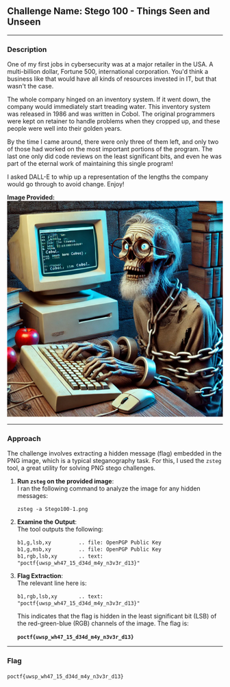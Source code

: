 ## **Challenge Name: Stego 100 - Things Seen and Unseen**  

---

### **Description**  

One of my first jobs in cybersecurity was at a major retailer in the USA. A multi-billion dollar, Fortune 500, international corporation. You'd think a business like that would have all kinds of resources invested in IT, but that wasn't the case.

The whole company hinged on an inventory system. If it went down, the company would immediately start treading water. This inventory system was released in 1986 and was written in Cobol. The original programmers were kept on retainer to handle problems when they cropped up, and these people were well into their golden years.

By the time I came around, there were only three of them left, and only two of those had worked on the most important portions of the program. The last one only did code reviews on the least significant bits, and even he was part of the eternal work of maintaining this single program!

I asked DALL-E to whip up a representation of the lengths the company would go through to avoid change. Enjoy!

**Image Provided:**  
![Stego100-1.png](Resources/Stego100-1.png)

---

### **Approach**  

The challenge involves extracting a hidden message (flag) embedded in the PNG image, which is a typical steganography task. For this, I used the `zsteg` tool, a great utility for solving PNG stego challenges.

1. **Run `zsteg` on the provided image**:  
   I ran the following command to analyze the image for any hidden messages:

   ```
   zsteg -a Stego100-1.png
   ```

2. **Examine the Output**:  
   The tool outputs the following:

   ```
   b1,g,lsb,xy         .. file: OpenPGP Public Key
   b1,g,msb,xy         .. file: OpenPGP Public Key
   b1,rgb,lsb,xy       .. text: "poctf{uwsp_wh47_15_d34d_m4y_n3v3r_d13}"
   ```

3. **Flag Extraction**:  
   The relevant line here is:

   ```
   b1,rgb,lsb,xy       .. text: "poctf{uwsp_wh47_15_d34d_m4y_n3v3r_d13}"
   ```

   This indicates that the flag is hidden in the least significant bit (LSB) of the red-green-blue (RGB) channels of the image. The flag is:

   **`poctf{uwsp_wh47_15_d34d_m4y_n3v3r_d13}`**

---

### **Flag**  

`poctf{uwsp_wh47_15_d34d_m4y_n3v3r_d13}`
